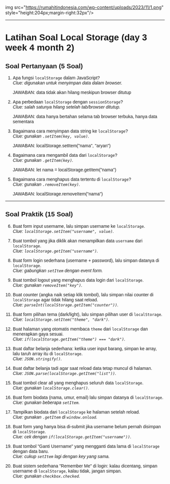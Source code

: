 img src="https://rumahitindonesia.com/wp-content/uploads/2023/11/1.png" style="height:204px;margin-right:32px"/>
<div style="font-family: 'Arial', sans-serif;">

---


# Latihan Soal Local Storage (day 3 week 4 month 2)

## Soal Pertanyaan (5 Soal)
1. Apa fungsi `localStorage` dalam JavaScript?  
   *Clue: digunakan untuk menyimpan data dalam browser.*

   JAWABAN: data tidak akan hilang meskipun browser ditutup

2. Apa perbedaan `localStorage` dengan `sessionStorage`?  
   *Clue: salah satunya hilang setelah tab/browser ditutup.*

   JAWABAN: data hanya bertahan selama tab browser terbuka, hanya data sementara

3. Bagaimana cara menyimpan data string ke `localStorage`?  
   *Clue: gunakan `.setItem(key, value)`.*

   JAWABAN: localStorage.setItem("nama", "aryan")

4. Bagaimana cara mengambil data dari `localStorage`?  
   *Clue: gunakan `.getItem(key)`.*

    JAWABAN: let nama = localStorage.getItem("nama")

5. Bagaimana cara menghapus data tertentu di `localStorage`?  
   *Clue: gunakan `.removeItem(key)`.*

    JAWABAN: localStorage.removeItem("nama")
---

## Soal Praktik (15 Soal)
6. Buat form input username, lalu simpan username ke `localStorage`.  
   *Clue: `localStorage.setItem("username", value)`.*

7. Buat tombol yang jika diklik akan menampilkan data `username` dari `localStorage`.  
   *Clue: `localStorage.getItem("username")`.*

8. Buat form login sederhana (username + password), lalu simpan datanya di `localStorage`.  
   *Clue: gabungkan `setItem` dengan event form.*

9. Buat tombol logout yang menghapus data login dari `localStorage`.  
   *Clue: gunakan `removeItem("key")`.*

10. Buat counter (angka naik setiap klik tombol), lalu simpan nilai counter di `localStorage` agar tidak hilang saat reload.  
   *Clue: `parseInt(localStorage.getItem("counter"))`.*

11. Buat form pilihan tema (dark/light), lalu simpan pilihan user di `localStorage`.  
   *Clue: `localStorage.setItem("theme", "dark")`.*

12. Buat halaman yang otomatis membaca `theme` dari `localStorage` dan menerapkan gaya sesuai.  
   *Clue: `if(localStorage.getItem("theme") === "dark")`.*

13. Buat daftar belanja sederhana: ketika user input barang, simpan ke array, lalu taruh array itu di `localStorage`.  
   *Clue: `JSON.stringify()`.*

14. Buat daftar belanja tadi agar saat reload data tetap muncul di halaman.  
   *Clue: `JSON.parse(localStorage.getItem("list"))`.*

15. Buat tombol clear all yang menghapus seluruh data `localStorage`.  
   *Clue: gunakan `localStorage.clear()`.*

16. Buat form biodata (nama, umur, email) lalu simpan datanya di `localStorage`.  
   *Clue: gunakan beberapa `setItem`.*

17. Tampilkan biodata dari `localStorage` ke halaman setelah reload.  
   *Clue: gunakan `.getItem` di `window.onload`.*

18. Buat form yang hanya bisa di-submit jika username belum pernah disimpan di `localStorage`.  
   *Clue: cek dengan `if(localStorage.getItem("username"))`.*

19. Buat tombol "Ganti Username" yang mengganti data lama di `localStorage` dengan data baru.  
   *Clue: cukup `setItem` lagi dengan key yang sama.*

20. Buat sistem sederhana "Remember Me" di login: kalau dicentang, simpan username di `localStorage`, kalau tidak, jangan simpan.  
   *Clue: gunakan `checkbox.checked`.*
